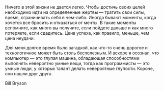 Ничего в этой жизни не дается легко. Чтобы достичь своих целей необходимо идти на определенные жертвы — тратить свои силы, время, ограничивать себя в чем-либо. Иногда бывают моменты, когда хочется все бросить и отказаться от мечты. В такие моменты вспомните, как много вы получите, если пойдете дальше и как много потеряете, если сдадитесь. Цена успеха, как правило, меньше, чем цена неудачи.

Для меня долгое время было загадкой, как что-то очень дорогое и технологичное может быть столь бесполезным. И вскоре я осознал, что компьютер — это глупая машина, обладающая способностями выполнять невероятно умные вещи, тогда как программисты — это умные люди, у которых талант делать невероятные глупости. Короче, они нашли друг друга.

Bill Bryson